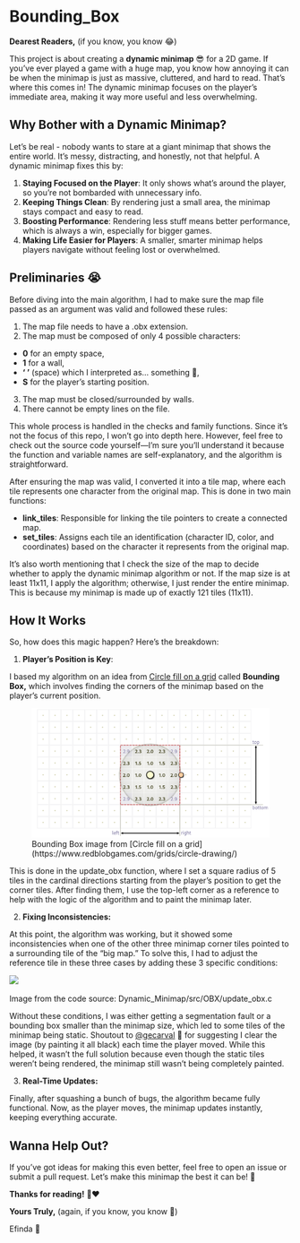 # **Bounding_Box** 
**Dearest Readers,** (if you know, you know 😂) 

This project is about creating a **dynamic minimap** 😎 for a 2D game. If you’ve ever played a game with a huge map, you know how annoying it can be when the minimap is just as massive, cluttered, and hard to read. That’s where this comes in! The dynamic minimap focuses on the player’s immediate area, making it way more useful and less overwhelming. 
## **Why Bother with a Dynamic Minimap?** 
Let’s be real - nobody wants to stare at a giant minimap that shows the entire world. It’s messy, distracting, and honestly, not that helpful. A dynamic minimap fixes this by: 

1. **Staying Focused on the Player**: It only shows what’s around the player, so you’re not bombarded with unnecessary info. 
1. **Keeping Things Clean**: By rendering just a small area, the minimap stays compact and easy to read. 
1. **Boosting Performance**: Rendering less stuff means better performance, which is always a win, especially for bigger games. 
1. **Making Life Easier for Players**: A smaller, smarter minimap helps players navigate without feeling lost or overwhelmed. 
## **Preliminaries** 😭 
Before diving into the main algorithm, I had to make sure the map file passed as an argument was valid and followed these rules: 

1. The map file needs to have a .obx extension. 
1. The map must be composed of only 4 possible characters: 
- **0** for an empty space, 
- **1** for a wall, 
- **‘ ’** (space) which I interpreted as… something 󰣽, 
- **S** for the player’s starting position. 
3. The map must be closed/surrounded by walls. 
3. There cannot be empty lines on the file. 

This whole process is handled in the checks and family functions. Since it’s not the focus of this repo, I won’t go into depth here. However, feel free to check out the source code yourself—I’m sure you’ll understand it because the function and variable names are self-explanatory, and the algorithm is straightforward. 

After ensuring the map was valid, I converted it into a tile map, where each tile represents one character from the original map. This is done in two main functions: 

- **link\_tiles**: Responsible for linking the tile pointers to create a connected map. 
- **set\_tiles**: Assigns each tile an identification (character ID, color, and coordinates) based on the character it represents from the original map. 

It’s also worth mentioning that I check the size of the map to decide whether to apply the dynamic minimap algorithm or not. If the map size is at least 11x11, I apply the algorithm; otherwise, I just render the entire minimap. This is because my minimap is made up of exactly 121 tiles (11x11). 
## **How It Works** 
So, how does this magic happen? Here’s the breakdown: 

1. **Player’s Position is Key**: 

I based my algorithm on an idea from [Circle fill on a grid](https://www.redblobgames.com/grids/circle-drawing/) called **Bounding Box,** which involves finding the corners of the minimap based on the player’s current position. 

<figure>
  <img src="images/Bounding_Box.png" alt="Screenshot Bounding Box">
  <figcaption>
  Bounding Box image from [Circle fill on a grid](https://www.redblobgames.com/grids/circle-drawing/)
  </figcaption>
</figure> 

This is done in the update\_obx function, where I set a square radius of 5 tiles in the cardinal directions starting from the player’s position to get the corner tiles. After finding them, I use the top-left corner as a reference to help with the logic of the algorithm and to paint the minimap later. 

2. **Fixing Inconsistencies:** 

At this point, the algorithm was working, but it showed some inconsistencies when one of the other three minimap corner tiles pointed to a surrounding tile of the “big map.” To solve this, I had to adjust the reference tile in these three cases by adding these 3 specific conditions: 

![](Aspose.Words.5f7bfca7-11a3-414a-bcda-19a46bd12548.002.png)

Image from the code source: Dynamic\_Minimap/src/OBX/update\_obx.c 

Without these conditions, I was either getting a segmentation fault or a bounding box smaller than the minimap size, which led to some tiles of the minimap being static. Shoutout to [@gecarval](https://github.com/gecarval) 󰹹 for suggesting I clear the image (by painting it all black) each time the player moved. While this helped, it wasn’t the full solution because even though the static tiles weren’t being rendered, the minimap still wasn’t being completely painted. 

3. **Real-Time Updates:** 

Finally, after squashing a bunch of bugs, the algorithm became fully functional. Now, as the player moves, the minimap updates instantly, keeping everything accurate.

## **Wanna Help Out?** 
If you’ve got ideas for making this even better, feel free to open an issue or submit a pull request. Let’s make this minimap the best it can be! 🚀 

**Thanks for reading!** 󰝺❤ 

**Yours Truly,** (again, if you know, you know 🤣)

Efinda 🫠

